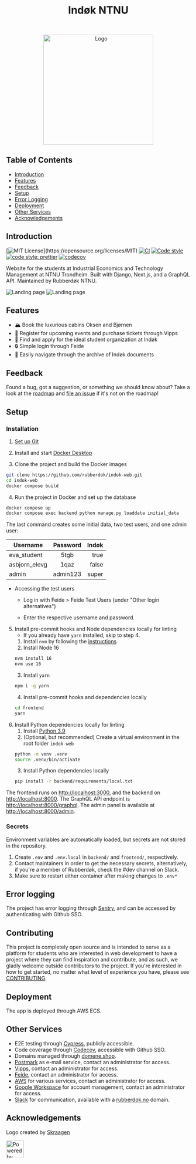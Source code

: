 <h1 align="center">Indøk NTNU</h1><br>
<p align="center">
  <a href="https://www.indokntnu.no/">
    <img alt="Logo" title="Rubberdøk" src="https://github.com/rubberdok/indok-web/blob/docs/assets/rubberdok_logo.svg" width="300">
  </a>
</p>

## Table of Contents

- [Introduction](#introduction)
- [Features](#features)
- [Feedback](#feedback)
- [Setup](#setup)
- [Error Logging](#error-logging)
- [Deployment](#deployment)
- [Other Services](#other-services)
- [Acknowledgements](#acknowledgements)

## Introduction

[![MIT License](https://img.shields.io/apm/l/atomic-design-ui.svg?)](https://opensource.org/licenses/MIT)
[![CI](https://github.com/rubberdok/indok-web/actions/workflows/ci.yml/badge.svg?branch=main)](https://github.com/rubberdok/indok-web/actions/workflows/ci.yml)
[![Code style](https://img.shields.io/badge/code%20style-black-black?style=flat)](https://github.com/psf/black)
[![code style: prettier](https://img.shields.io/badge/code_style-prettier-ff69b4.svg?style=flat)](https://github.com/prettier/prettier)
[![codecov](https://codecov.io/gh/rubberdok/indok-web/branch/main/graph/badge.svg?token=UO2NENP9Z8)](https://codecov.io/gh/rubberdok/indok-web)

Website for the students at Industrial Economics and Technology Management at NTNU Trondheim. Built with Django, Next.js, and a GraphQL API. Maintained by Rubberdøk NTNU.

![Landing page](https://github.com/rubberdok/indok-web/blob/docs/assets/index-light.png#gh-light-mode-only)
![Landing page](https://github.com/rubberdok/indok-web/blob/docs/assets/index-dark.png#gh-dark-mode-only)

## Features

- 🏔 Book the luxurious cabins Oksen and Bjørnen
- 💸 Register for upcoming events and purchase tickets through Vipps
- 🎉 Find and apply for the ideal student organization at Indøk
- 🔒 Simple login through Feide
- 📝 Easily navigate through the archive of Indøk documents

## Feedback

Found a bug, got a suggestion, or something we should know about? Take a look at the [roadmap](https://github.com/orgs/rubberdok/projects/2) and
[file an issue](https://github.com/rubberdok/indok-web/issues/new) if it's not on the roadmap!

## Setup

### Installation

1. [Set up Git](https://docs.github.com/en/get-started/quickstart/set-up-git)

2. Install and start [Docker Desktop](https://www.docker.com/products/docker-desktop)

3. Clone the project and build the Docker images

```zsh
git clone https://github.com/rubberdok/indok-web.git
cd indok-web
docker compose build
```

4. Run the project in Docker and set up the database

```zsh
docker compose up
docker compose exec backend python manage.py loaddata initial_data
```

The last command creates some initial data, two test users, and one admin user:

| Username      | Password | Indøk |
| ------------- | :------: | ----: |
| eva_student   |   5tgb   |  true |
| asbjorn_elevg |   1qaz   | false |
| admin         | admin123 | super |

- Accessing the test users

  - Log in with Feide > Feide Test Users (under "Other login alternatives")

  - Enter the respective username and password.

5. Install pre-commit hooks and Node dependencies locally for linting
   - If you already have `yarn` installed, skip to step 4.
   1. Install `nvm` by following the [instructions](https://github.com/nvm-sh/nvm#installing-and-updating)
   2. Install Node 16
   ```zsh
   nvm install 16
   nvm use 16
   ```
   3. Install `yarn`
   ```zsh
   npm i -g yarn
   ```
   4. Install pre-commit hooks and dependencies locally
   ```zsh
   cd frontend
   yarn
   ```
6. Install Python dependencies locally for linting
   1. Install [Python 3.9](https://www.python.org/downloads/release/python-397/)
   2. (Optional, but recommended) Create a virtual environment in the root folder `indok-web`
   ```zsh
   python -m venv .venv
   source .venv/bin/activate
   ```
   3. Install Python dependencies locally
   ```zsh
   pip install -r backend/requirements/local.txt
   ```

The frontend runs on [http://localhost:3000](http://localhost:3000), and the backend on [http://localhost:8000](http://localhost:8000). The GraphQL API endpoint is [http://localhost:8000/graphql](http://localhost:8000/graphql). The admin panel is available at [http://localhost:8000/admin](http://localhost:8000/admin).

### Secrets

Environment variables are automatically loaded, but secrets are not stored in the repository.

1. Create `.env` and `.env.local` in `backend/` and `frontend/`, respectively.
2. Contact maintainers in order to get the necessary secrets, alternatively, if you're a member of Rubberdøk, check the #dev channel on Slack.
3. Make sure to restart either container after making changes to `.env*`

## Error logging

The project has error logging through [Sentry](https://sentry.io), and can be accessed by authenticating with Github SSO.

## Contributing

This project is completely open source and is intended to serve as a platform for students who are interested in web development to have a project where they can find inspiration and contribute, and as such, we gladly welcome outside contributors to the project. If you're interested in how to get started, no matter what level of experience you have, please see [CONTRIBUTING](CONTRIBUDING.md).

## Deployment

The app is deployed through AWS ECS.

## Other Services

- E2E testing through [Cypress](https://cypress.io), publicly accessible.
- Code coverage through [Codecov](https://codecov.io), accessible with Github SSO.
- Domains managed through [domene.shop](https://domene.shop).
- [Postmark](https://postmarkapp.com) as e-mail service, contact an administrator for access.
- [Vipps](https://portal.vipps.no), contact an administrator for access.
- [Feide](https://kunde.feide.no), contact an administrator for access.
- [AWS](https://rubberdok.signin.aws.amazon.com/console/) for various services, contact an administrator for access.
- [Google Workspace](https://admin.google.com) for account management, contact an administrator for access.
- [Slack](https://slack.com) for communication, available with a [rubberdok.no](rubberdok.no) domain.

## Acknowledgements

<p float="left">
  Logo created by   
  <a href="https://github.com/Skraagen">
    Skraagen
  </a>
</p>

<p float="left">
  <a href="https://vercel.com/?utm_source=rubberdok&utm_campaign=oss">
    <img
      alt="Powered by Vercel"
      title="Powered by Vercel"
      src="https://www.datocms-assets.com/31049/1618983297-powered-by-vercel.svg"
      height="48px"
    >
  </a>
</p>
